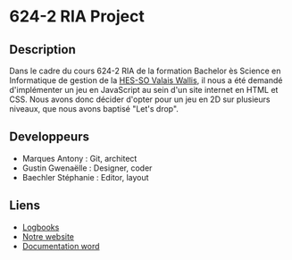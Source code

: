 # 624-2 RIA Project
## Description
Dans le cadre du cours 624-2 RIA de la formation Bachelor ès Science en Informatique de gestion de la [HES-SO Valais Wallis](http://www.hevs.ch/), il nous a été demandé d'implémenter un jeu en JavaScript au sein d'un site internet en HTML et CSS. Nous avons donc décider d'opter pour un jeu en 2D sur plusieurs niveaux, que nous avons baptisé "Let's drop".

## Developpeurs
- Marques Antony : Git, architect
- Gustin Gwenaëlle : Designer, coder
- Baechler Stéphanie : Editor, layout

## Liens
- [Logbooks](https://gitlab.com/hesantonymarques/604_3/624-2-ria/-/wikis/home)
- [Notre website](https://6242ria.z22.web.core.windows.net/)
- [Documentation word](https://docs.google.com/document/d/1hoEp4Y1Dx_Zwk8uhKFAJlqTOxV5Kl8hniuU9uk9wsBY/edit?usp=sharing)
